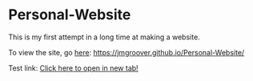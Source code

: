 # Personal-Website
This is my first attempt in a long time at making a website.  

To view the site, go [here](https://jmgroover.github.io/Personal-Website/): https://jmgroover.github.io/Personal-Website/

Test link: <a href="https://jmgroover.github.io/Personal-Website/" target="_blank">Click here to open in new tab!</a>
